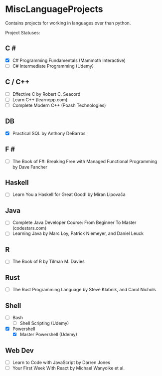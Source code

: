 # MiscLanguageProjects

Contains projects for working in languages over than python.

Project Statuses:

## C \#

* [x] C# Programming Fundamentals (Mammoth Interactive)
* [ ] C# Intermediate Programming (Udemy)

## C / C++

* [ ] Effective C by Robert C. Seacord
* [ ] Learn C++ (learncpp.com)
* [ ] Complete Modern C++ (Poash Technologies)

## DB

* [x] Practical SQL by Anthony DeBarros

## F \#

* [ ] The Book of F#: Breaking Free with Managed Functional Programming by Dave Fancher

## Haskell

* [ ] Learn You a Haskell for Great Good! by Miran Lipovača

## Java

* [ ] Complete Java Developer Course: From Beginner To Master (codestars.com)
* [ ] Learning Java by Marc Loy, Patrick Niemeyer, and Daniel Leuck

## R

* [ ] The Book of R by Tilman M. Davies

## Rust

* [ ] The Rust Programming Language by Steve Klabnik, and Carol Nichols

## Shell

* [ ] Bash
  * [ ] Shell Scripting (Udemy)
* [x] Powershell
  * [x] Master Powershell (Udemy)

## Web Dev

* [ ] Learn to Code with JavaScript by Darren Jones
* [ ] Your First Week With React by Michael Wanyoike et al.
